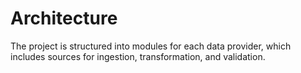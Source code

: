 # Architecture

The project is structured into modules for each data provider, which includes sources for ingestion, transformation, and validation.
